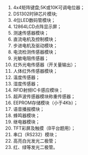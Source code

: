 1. 4x4矩阵键盘;5K或10K可调电位器；
2. DS1302时钟芯片模块;
3. 4位LED数码管模块；
4. 12864LCD点阵显示屏；
5. 测速传感器模块；
6. 直流电机及控制模块；
7. 步进电机及驱动模块；
8. 电流检测传感器模块；
9. 光敏电阻传感器；
10. 红外光电传感器（开关量输出）；
11. 人体红外传感器模块；
12. 温度传感器；
13. 湿度传感器；
14. RFID射频IC卡感应模块；
15. 超声波传感器模块称重传感器；
16. EEPROM存储模块（小于4Kb）；
17. 语音播报模块；
18. 蜂鸣器模块；
19. 继电器模块；
20. TFT彩屏及触摸（B平台题用）；
21. 串口（RS232）模块；
22. 高亮白光发光二极管；
23. 红、绿等发光二极管。